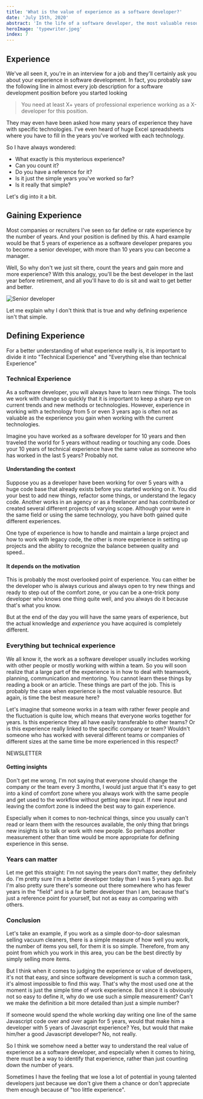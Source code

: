 ```yaml
---
title: 'What is the value of experience as a software developer?'
date: 'July 15th, 2020'
abstract: 'In the life of a software developer, the most valuable resource you have is experience, but what exactly is experience and how can you evaluate it?'
heroImage: 'typewriter.jpeg'
index: 7
---
```


## Experience

We've all seen it, you're in an interview for a job and they'll certainly ask you about your experience in software development. 
In fact, you probably saw the following line in almost every job description for a software development position before you started looking

> You need at least X+ years of professional experience working as a X-developer for this position.

They may even have been asked how many years of experience they have with specific technologies.
I've even heard of huge Excel spreadsheets where you have to fill in the years you've worked with each technology.

So I have always wondered:

- What exactly is this mysterious experience?
- Can you count it?
- Do you have a reference for it?
- Is it just the simple years you've worked so far?
- Is it really that simple?

Let's dig into it a bit.

## Gaining Experience

Most companies or recruiters I've seen so far define or rate experience by the number of years. 
And your position is defined by this. A hard example would be that 5 years of experience as a software developer prepares you to become a senior developer, with more than 10 years you can become a manager.

Well, So why don't we just sit there, count the years and gain more and more experience?
With this analogy, you'll be the best developer in the last year before retirement, and all you'll have to do is sit and wait to get better and better.

![Senior developer](./old_man.jpg)

Let me explain why I don't think that is true and why defining experience isn't that simple.

## Defining Experience

For a better understanding of what experience really is, it is important to divide it into "Technical Experience" and "Everything else than technical Experience"

### Technical Experience

As a software developer, you will always have to learn new things. The tools we work with change so quickly that it is important to keep a sharp eye on current trends and new methods or technologies. However, experience in working with a technology from 5 or even 3 years ago is often not as valuable as the experience you gain when working with the current technologies.

Imagine you have worked as a software developer for 10 years and then traveled the world for 5 years without reading or touching any code. Does your 10 years of technical experience have the same value as someone who has worked in the last 5 years? Probably not.

#### Understanding the context

Suppose you as a developer have been working for over 5 years with a huge code base that already exists before you started working on it. You did your best to add new things, refactor some things, or understand the legacy code.
Another works in an agency or as a freelancer and has contributed or created several different projects of varying scope. Although your were in the same field or using the same technology, you have both gained quite different experiences.

One type of experience is how to handle and maintain a large project and how to work with legacy code, the other is more experience in setting up projects and the ability to recognize the balance between quality and speed..

#### It depends on the motivation

This is probably the most overlooked point of experience.
You can either be the developer who is always curious and always open to try new things and ready to step out of the comfort zone, or you can be a one-trick pony developer who knows one thing quite well, and you always do it because that's what you know.

But at the end of the day you will have the same years of experience, but the actual knowledge and _experience_ you have acquired is completely different.

### Everything but technical experience

We all know it, the work as a software developer usually includes working with other people or mostly working with within a team. So you will soon realize that a large part of the experience is in how to deal with teamwork, planning, communication and mentoring. You cannot learn these things by reading a book or an article. These things are part of the job. This is probably the case when experience is the most valuable resource. But again, is time the best measure here?

Let's imagine that someone works in a team with rather fewer people and the fluctuation is quite low, which means that everyone works together for years. Is this experience they all have easily transferable to other teams? Or is this experience really linked to the specific company or team?
Wouldn't someone who has worked with several different teams or companies of different sizes at the same time be more experienced in this respect?

NEWSLETTER

#### Getting insights

Don't get me wrong, I'm not saying that everyone should change the company or the team every 3 months, I would just argue that it's easy to get into a kind of comfort zone where you always work with the same people and get used to the workflow without getting new input. If new input and leaving the comfort zone is indeed the best way to gain experience.

Especially when it comes to non-technical things, since you usually can't read or learn them with the resources available, the only thing that brings new insights is to talk or work with new people. So perhaps another measurement other than time would be more appropriate for defining experience in this sense.

### Years can matter

Let me get this straight: I'm not saying the years don't matter, they definitely do. I'm pretty sure I'm a better developer today than I was 5 years ago.
But I'm also pretty sure there's someone out there somewhere who has fewer years in the "field" and is a far better developer than I am, because that's just a reference point for yourself, but not as easy as comparing with others.

### Conclusion

Let's take an example, if you work as a simple door-to-door salesman selling vacuum cleaners, there is a simple measure of how well you work, the number of items you sell, for them it is so simple. Therefore, from any point from which you work in this area, you can be the best directly by simply selling more items.

But I think when it comes to judging the experience or value of developers, it's not that easy, and since software development is such a common task, it's almost impossible to find _this_ way.
That's why the most used one at the moment is just the simple time of work experience.
But since it is obviously not so easy to define it, why do we use such a simple measurement? Can't we make the definition a bit more detailed than just a simple number?

If someone would spend the whole working day writing one line of the same Javascript code over and over again for 5 years, would that make him a developer with 5 years of Javascript experience?
Yes, but would that make him/her a good Javascript developer?
No, not really.

So I think we somehow need a better way to understand the real value of experience as a software developer, and especially when it comes to hiring, there must be a way to identify that experience, rather than just counting down the number of years.

Sometimes I have the feeling that we lose a lot of potential in young talented developers just because we don't give them a chance or don't appreciate them enough because of "too little experience".
